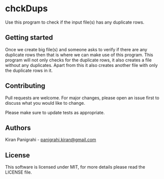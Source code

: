 # chckDups

Use this program to check if the input file(s) has any duplicate rows.

## Getting started
Once we create big file(s) and someone asks to verify if there are any duplicate rows then that is where we can make use of this program. This program will not only checks for the duplicate rows, it also creates a file without any duplicates. Apart from this it also creates another file with only the duplicate rows in it. 

## Contributing
Pull requests are welcome. For major changes, please open an issue first to discuss what you would like to change.

Please make sure to update tests as appropriate.

## Authors
Kiran Panigrahi - panigrahi.kiran@gmail.com

## License
This software is licensed under MIT, for more details please read the LICENSE file.
